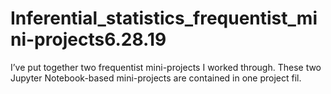 # Inferential_statistics_frequentist_mini-projects6.28.19
I’ve put together two frequentist mini-projects I worked through. These two Jupyter Notebook-based mini-projects are contained in one project fil.
